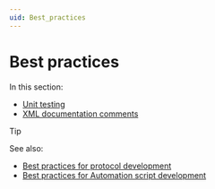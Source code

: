 ```yaml
---
uid: Best_practices
---
```


# Best practices

In this section:

- [Unit testing](xref:Unit_testing)
- [XML documentation comments](xref:Xml_Documentation_Comments)

> [!TIP]
> See also:
>
> - [Best practices for protocol development](xref:CodingGuidelines)
> - [Best practices for Automation script development](xref:Automation_best_practices)
